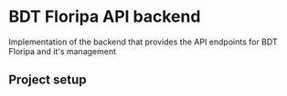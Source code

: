 # BDT Floripa API backend

Implementation of the backend that provides the API endpoints for BDT Floripa
and it's management

## Project setup
